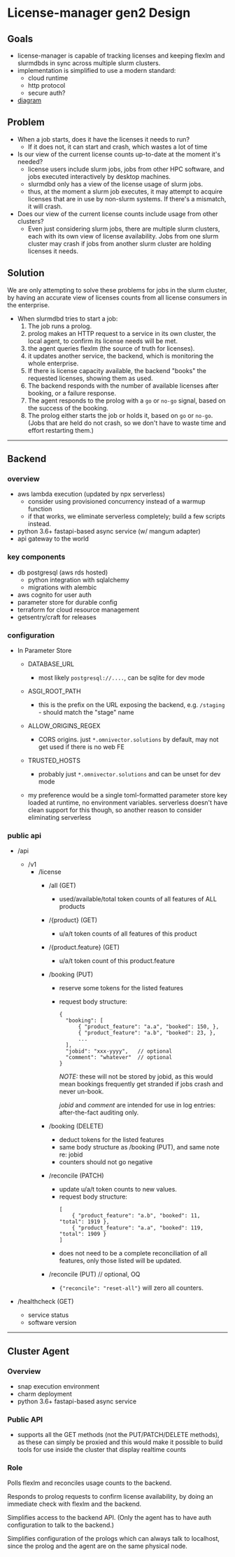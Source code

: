 # License-manager gen2 Design


## Goals

- license-manager is capable of tracking licenses and keeping flexlm and
  slurmdbds in sync across multiple slurm clusters.
- implementation is simplified to use a modern standard:
    - cloud runtime
    - http protocol
    - secure auth?
- [diagram][1]

[1]: https://lucid.app/lucidspark/d83d975e-9a9f-4ea6-8bfc-da9a502f7d88/edit?shared=true#


## Problem

- When a job starts, does it have the licenses it needs to run?
  - If it does not, it can start and crash, which wastes a lot of time
- Is our view of the current license counts up-to-date at the moment it's needed?
  - license users include slurm jobs, jobs from other HPC software, and jobs
    executed interactively by desktop machines.
  - slurmdbd only has a view of the license usage of slurm jobs.
  - thus, at the moment a slurm job executes, it may attempt to acquire
    licenses that are in use by non-slurm systems. If there's a mismatch, it
    will crash.
- Does our view of the current license counts include usage from other clusters?
  - Even just considering slurm jobs, there are multiple slurm clusters, each
    with its own view of license availability. Jobs from one slurm cluster may
    crash if jobs from another slurm cluster are holding licenses it needs.


## Solution

We are only attempting to solve these problems for jobs in the slurm cluster,
by having an accurate view of licenses counts from all license consumers in
the enterprise.

- When slurmdbd tries to start a job:
  1. The job runs a prolog.
  1. prolog makes an HTTP request to a service in its own cluster, the local
  agent, to confirm its license needs will be met.
  1. the agent queries flexlm (the source of truth
  for licenses).
  1. it updates another service, the backend, which is monitoring the whole
  enterprise.
  1. If there is license capacity available, the backend "books" the
  requested licenses, showing them as used.
  1. The backend responds with the number of available licenses after
  booking, or a failure response.
  1. The agent responds to the prolog with a `go` or `no-go` signal, based on
  the success of the booking.
  1. The prolog either starts the job or holds
  it, based on `go` or `no-go`.
  (Jobs that are held do not crash, so we don't have to waste time and effort
  restarting them.)


--------

## Backend

### overview

- aws lambda execution (updated by npx serverless)
  - consider using provisioned concurrency instead of a warmup function
  - if that works, we eliminate serverless completely; build a few scripts instead.
- python 3.6+ fastapi-based async service (w/ mangum adapter)
- api gateway to the world

### key components

- db postgresql (aws rds hosted)
  - python integration with sqlalchemy
  - migrations with alembic
- aws cognito for user auth
- parameter store for durable config
- terraform for cloud resource management
- getsentry/craft for releases

### configuration

- In Parameter Store
  - DATABASE_URL
    - most likely `postgresql://....`, can be sqlite for dev mode
  - ASGI_ROOT_PATH
    - this is the prefix on the URL exposing the backend, e.g. `/staging` - should match the "stage" name
  - ALLOW_ORIGINS_REGEX
    - CORS origins. just `*.omnivector.solutions` by default, may not get used if there is no web FE
  - TRUSTED_HOSTS
    - probably just `*.omnivector.solutions` and can be unset for dev mode

  - my preference would be a single toml-formatted parameter store key loaded at runtime, no environment variables.
    serverless doesn't have clean support for this though, so another reason to consider eliminating serverless

### public api

- /api
    - /v1
        - /license
            - /all (GET)
              - used/available/total token counts of all features of ALL products

            - /{product} (GET)
              - u/a/t token counts of all features of this product

            - /{product.feature} (GET)
              - u/a/t token count of this product.feature

            - /booking (PUT)
              - reserve some tokens for the listed features
              - request body structure:
                ```
                {
                  "booking": [
                      { "product_feature": "a.a", "booked": 150, },
                      { "product_feature": "a.b", "booked": 23, },
                      ...
                  ],
                  "jobid": "xxx-yyyy",   // optional
                  "comment": "whatever"  // optional
                }
                ```

                *NOTE:* these will not be stored by jobid, as this would mean bookings frequently get stranded if jobs crash and never un-book.

                *jobid* and *comment* are intended for use in log entries: after-the-fact auditing only.

            - /booking (DELETE)
              - deduct tokens for the listed features
              - same body structure as /booking (PUT), and same note re: jobid
              - counters should not go negative

            - /reconcile (PATCH)
              - update u/a/t token counts to new values.
              - request body structure:
                ```
                [
                    { "product_feature": "a.b", "booked": 11, "total": 1919 },
                    { "product_feature": "a.a", "booked": 119, "total": 1909 }
                ]
                ```
              - does not need to be a complete reconciliation of all
                features, only those listed will be updated.
            - /reconcile (PUT)  // optional, OQ
              - `{"reconcile": "reset-all"}` will zero all counters.

- /healthcheck (GET)
  - service status
  - software version


--------

## Cluster Agent

### Overview

- snap execution environment
- charm deployment
- python 3.6+ fastapi-based async service

### Public API

- supports all the GET methods (not the PUT/PATCH/DELETE methods), as these
  can simply be proxied and this would make it possible to build tools for use
  inside the cluster that display realtime counts

### Role

Polls flexlm and reconciles usage counts to the backend.

Responds to prolog requests to confirm license availability, by doing an
immediate check with flexlm and the backend.

Simplifies access to the backend API. (Only the agent has to have auth
configuration to talk to the backend.)

Simplifies configuration of the prologs which can always talk to localhost,
since the prolog and the agent are on the same physical node.
